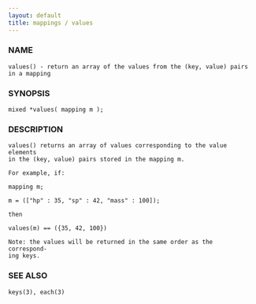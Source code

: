 ```yaml
---
layout: default
title: mappings / values
---
```


### NAME

    values() - return an array of the values from the (key, value) pairs
    in a mapping

### SYNOPSIS

    mixed *values( mapping m );

### DESCRIPTION

    values() returns an array of values corresponding to the value elements
    in the (key, value) pairs stored in the mapping m.

    For example, if:

    mapping m;

    m = (["hp" : 35, "sp" : 42, "mass" : 100]);

    then

    values(m) == ({35, 42, 100})

    Note: the values will be returned in the same order as the  correspond‐
    ing keys.

### SEE ALSO

    keys(3), each(3)
